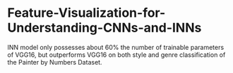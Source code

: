 # Feature-Visualization-for-Understanding-CNNs-and-INNs
INN model only possesses about 60% the number of trainable parameters of VGG16, but outperforms VGG16 on both style and genre classification of the Painter by Numbers Dataset.
